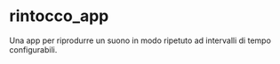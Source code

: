 # rintocco_app

Una app per riprodurre un suono in modo ripetuto ad intervalli di tempo configurabili.
